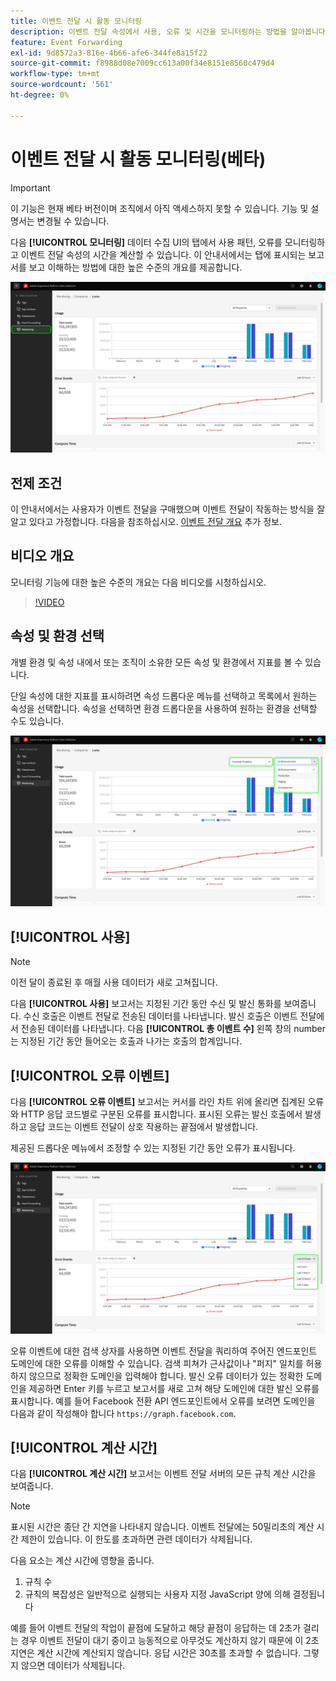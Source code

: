 ```yaml
---
title: 이벤트 전달 시 활동 모니터링
description: 이벤트 전달 속성에서 사용, 오류 및 시간을 모니터링하는 방법을 알아봅니다.
feature: Event Forwarding
exl-id: 9d8572a3-816e-4b66-afe6-344fe8a15f22
source-git-commit: f8988d08e7009cc613a00f34e8151e8560c479d4
workflow-type: tm+mt
source-wordcount: '561'
ht-degree: 0%

---
```


# 이벤트 전달 시 활동 모니터링(베타)

>[!IMPORTANT]
>
>이 기능은 현재 베타 버전이며 조직에서 아직 액세스하지 못할 수 있습니다. 기능 및 설명서는 변경될 수 있습니다.

다음 **[!UICONTROL 모니터링]** 데이터 수집 UI의 탭에서 사용 패턴, 오류를 모니터링하고 이벤트 전달 속성의 시간을 계산할 수 있습니다. 이 안내서에서는 탭에 표시되는 보고서를 보고 이해하는 방법에 대한 높은 수준의 개요를 제공합니다.

![데이터 수집 UI의 모니터링 탭을 보여주는 이미지](../../images/ui/event-forwarding/monitoring/monitoring-tab.png)

## 전제 조건

이 안내서에서는 사용자가 이벤트 전달을 구매했으며 이벤트 전달이 작동하는 방식을 잘 알고 있다고 가정합니다. 다음을 참조하십시오. [이벤트 전달 개요](./overview.md) 추가 정보.

## 비디오 개요

모니터링 기능에 대한 높은 수준의 개요는 다음 비디오를 시청하십시오.

>[!VIDEO](https://video.tv.adobe.com/v/343999?quality=12&learn=on)

## 속성 및 환경 선택

개별 환경 및 속성 내에서 또는 조직이 소유한 모든 속성 및 환경에서 지표를 볼 수 있습니다.

단일 속성에 대한 지표를 표시하려면 속성 드롭다운 메뉴를 선택하고 목록에서 원하는 속성을 선택합니다. 속성을 선택하면 환경 드롭다운을 사용하여 원하는 환경을 선택할 수도 있습니다.

![UI의 속성 환경 드롭다운 메뉴를 보여 주는 이미지](../../images/ui/event-forwarding/monitoring/property-environment.png)

## [!UICONTROL 사용]

>[!NOTE]
>
>이전 달이 종료된 후 매월 사용 데이터가 새로 고쳐집니다.

다음 **[!UICONTROL 사용]** 보고서는 지정된 기간 동안 수신 및 발신 통화를 보여줍니다. 수신 호출은 이벤트 전달로 전송된 데이터를 나타냅니다. 발신 호출은 이벤트 전달에서 전송된 데이터를 나타냅니다. 다음 **[!UICONTROL 총 이벤트 수]** 왼쪽 창의 number는 지정된 기간 동안 들어오는 호출과 나가는 호출의 합계입니다.

## [!UICONTROL 오류 이벤트]

다음 **[!UICONTROL 오류 이벤트]** 보고서는 커서를 라인 차트 위에 올리면 집계된 오류와 HTTP 응답 코드별로 구분된 오류를 표시합니다. 표시된 오류는 발신 호출에서 발생하고 응답 코드는 이벤트 전달이 상호 작용하는 끝점에서 발생합니다.

제공된 드롭다운 메뉴에서 조정할 수 있는 지정된 기간 동안 오류가 표시됩니다.

![오류 이벤트 보고서의 기간 드롭다운 메뉴를 보여 주는 이미지](../../images/ui/event-forwarding/monitoring/error-time.png)

오류 이벤트에 대한 검색 상자를 사용하면 이벤트 전달을 쿼리하여 주어진 엔드포인트 도메인에 대한 오류를 이해할 수 있습니다. 검색 피쳐가 근사값이나 &quot;퍼지&quot; 일치를 허용하지 않으므로 정확한 도메인을 입력해야 합니다. 발신 오류 데이터가 있는 정확한 도메인을 제공하면 Enter 키를 누르고 보고서를 새로 고쳐 해당 도메인에 대한 발신 오류를 표시합니다. 예를 들어 Facebook 전환 API 엔드포인트에서 오류를 보려면 도메인을 다음과 같이 작성해야 합니다 `https://graph.facebook.com`.

## [!UICONTROL 계산 시간]

다음 **[!UICONTROL 계산 시간]** 보고서는 이벤트 전달 서버의 모든 규칙 계산 시간을 보여줍니다.

>[!NOTE]
>
>표시된 시간은 종단 간 지연을 나타내지 않습니다. 이벤트 전달에는 50밀리초의 계산 시간 제한이 있습니다. 이 한도를 초과하면 관련 데이터가 삭제됩니다.

다음 요소는 계산 시간에 영향을 줍니다.

1. 규칙 수
2. 규칙의 복잡성은 일반적으로 실행되는 사용자 지정 JavaScript 양에 의해 결정됩니다

예를 들어 이벤트 전달의 작업이 끝점에 도달하고 해당 끝점이 응답하는 데 2초가 걸리는 경우 이벤트 전달이 대기 중이고 능동적으로 아무것도 계산하지 않기 때문에 이 2초 지연은 계산 시간에 계산되지 않습니다. 응답 시간은 30초를 초과할 수 없습니다. 그렇지 않으면 데이터가 삭제됩니다.
